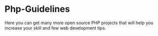 # Php-Guidelines
Here you can get many more open source PHP projects that will help you increase your skill and few web development tips.
